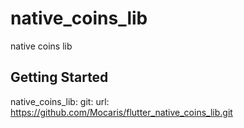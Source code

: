 # native_coins_lib

native coins lib

## Getting Started

native_coins_lib:
git:
url: https://github.com/Mocaris/flutter_native_coins_lib.git

